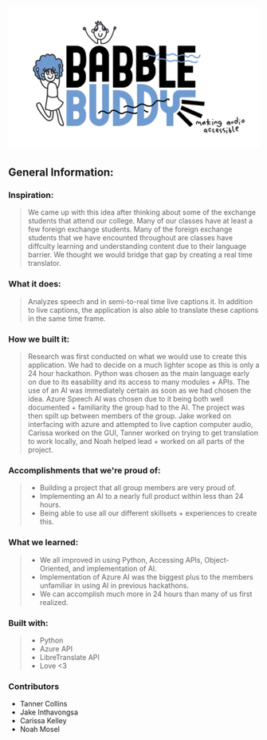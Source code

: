 # <img src="https://github.com/Kingallice/Cornhacks2024/blob/main/Resources/Images/babblebuddybkgd.svg">

## General Information:

### Inspiration:
>  We came up with this idea after thinking about some of the exchange students that attend our college. Many of our classes have at least a few foreign exchange students. Many of the foreign exchange students that we have encounted throughout are classes have diffculty learning and understanding content due to their language barrier. We thought we would bridge that gap by creating a real time translator.  

### What it does:
> Analyzes speech and in semi-to-real time live captions it. In addition to live captions, the application is also able to translate these captions in the same time frame. 

### How we built it:
> Research was first conducted on what we would use to create this application. We had to decide on a much lighter scope as this is only a 24 hour hackathon. Python was chosen as the main language early on due to its easability and its access to many modules + APIs. The use of an AI was immediately certain as soon as we had chosen the idea. Azure Speech AI was chosen due to it being both well documented + familiarity the group had to the AI. The project was then spilt up between members of the group. Jake worked on interfacing with azure and attempted to live caption computer audio, Carissa worked on the GUI, Tanner worked on trying to get translation to work locally, and Noah helped lead + worked on all parts of the project. 

### Accomplishments that we're proud of:
> - Building a project that all group members are very proud of.
> - Implementing an AI to a nearly full product within less than 24 hours.
> - Being able to use all our different skillsets + experiences to create this. 

### What we learned: 
> - We all improved in using Python, Accessing APIs, Object-Oriented, and implementation of AI.
> - Implementation of Azure AI was the biggest plus to the members unfamiliar in using AI in previous hackathons.
> - We can accomplish much more in 24 hours than many of us first realized. 

### Built with:
> - Python
> - Azure API
> - LibreTranslate API
> - Love <3

### Contributors 
- Tanner Collins
- Jake Inthavongsa
- Carissa Kelley
- Noah Mosel







